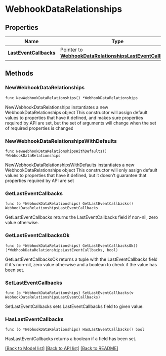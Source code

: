 # WebhookDataRelationships

## Properties

Name | Type | Description | Notes
------------ | ------------- | ------------- | -------------
**LastEventCallbacks** | Pointer to [**WebhookDataRelationshipsLastEventCallbacks**](WebhookDataRelationshipsLastEventCallbacks.md) |  | [optional] 

## Methods

### NewWebhookDataRelationships

`func NewWebhookDataRelationships() *WebhookDataRelationships`

NewWebhookDataRelationships instantiates a new WebhookDataRelationships object
This constructor will assign default values to properties that have it defined,
and makes sure properties required by API are set, but the set of arguments
will change when the set of required properties is changed

### NewWebhookDataRelationshipsWithDefaults

`func NewWebhookDataRelationshipsWithDefaults() *WebhookDataRelationships`

NewWebhookDataRelationshipsWithDefaults instantiates a new WebhookDataRelationships object
This constructor will only assign default values to properties that have it defined,
but it doesn't guarantee that properties required by API are set

### GetLastEventCallbacks

`func (o *WebhookDataRelationships) GetLastEventCallbacks() WebhookDataRelationshipsLastEventCallbacks`

GetLastEventCallbacks returns the LastEventCallbacks field if non-nil, zero value otherwise.

### GetLastEventCallbacksOk

`func (o *WebhookDataRelationships) GetLastEventCallbacksOk() (*WebhookDataRelationshipsLastEventCallbacks, bool)`

GetLastEventCallbacksOk returns a tuple with the LastEventCallbacks field if it's non-nil, zero value otherwise
and a boolean to check if the value has been set.

### SetLastEventCallbacks

`func (o *WebhookDataRelationships) SetLastEventCallbacks(v WebhookDataRelationshipsLastEventCallbacks)`

SetLastEventCallbacks sets LastEventCallbacks field to given value.

### HasLastEventCallbacks

`func (o *WebhookDataRelationships) HasLastEventCallbacks() bool`

HasLastEventCallbacks returns a boolean if a field has been set.


[[Back to Model list]](../README.md#documentation-for-models) [[Back to API list]](../README.md#documentation-for-api-endpoints) [[Back to README]](../README.md)


